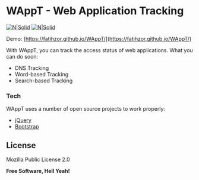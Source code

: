 # WAppT - Web Application Tracking

[![N|Solid](https://fuzati.com/wp-content/uploads/2016/12/Bootstrap-Logo.png)](https://getbootstrap.com/)
[![N|Solid](https://cdn4.iconfinder.com/data/icons/scripting-and-programming-languages/512/JQuery_logo-512.png)](http://jquery.com)

Demo: [https://fatihzor.github.io/WAppT/](https://fatihzor.github.io/WAppT/)

With WAppT, you can track the access status of web applications. What you can do soon:
  - DNS Tracking
  - Word-based Tracking
  - Search-based Tracking


### Tech

WAppT uses a number of open source projects to work properly:


* [jQuery]
* [Bootstrap]

License
----

Mozilla Public License 2.0


**Free Software, Hell Yeah!**



   [Bootstrap]: <https://getbootstrap.com/>
   [jQuery]: <http://jquery.com>

